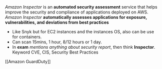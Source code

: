 *Amazon Inspector* is an **automated security assessment** service that helps improve the security and compliance of applications deployed on AWS. *Amazon Inspector* **automatically assesses applications for exposure, vulnerabilities, and deviations from best practices**

- Like Snyk but for EC2 instances and the instances OS, also can be use for containers.
- Can scan 15mins, 1 hour, 8/12 hours or 1 day.
- In **exam** *mentions anything about security report*, then think **Inspector**.
Keyword CVE, CIS, Security Best Practices

[[Amazon GuardDuty]]